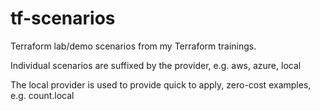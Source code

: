 # tf-scenarios

Terraform lab/demo scenarios from my Terraform trainings.

Individual scenarios are suffixed by the provider, e.g. aws, azure, local

The local provider is used to provide quick to apply, zero-cost examples, e.g. count.local

